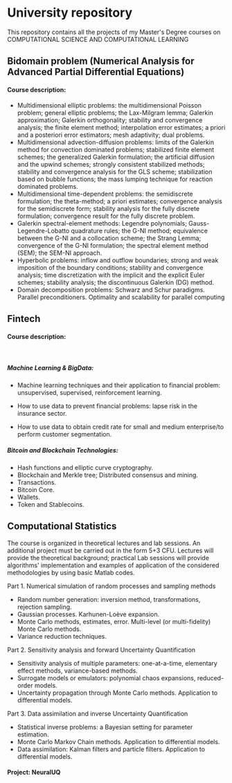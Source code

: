 # University repository
This repository contains all the projects of my Master's Degree courses on COMPUTATIONAL SCIENCE AND COMPUTATIONAL LEARNING

## Bidomain problem (Numerical Analysis for Advanced Partial Differential Equations)
#### Course description:

- Multidimensional elliptic problems: the multidimensional Poisson problem; general elliptic problems; the Lax-Milgram lemma; Galerkin approximation; Galerkin orthogonality; stability and convergence analysis; the finite element method; interpolation error estimates; a priori and a posteriori error estimators; mesh adaptivity; dual problems. 
- Multidimensional advection-diffusion problems: limits of the Galerkin method for convection dominated problems; stabilized finite element schemes; the generalized Galerkin formulation; the artificial diffusion and the upwind schemes; strongly consistent stabilized methods; stability and convergence analysis for the GLS scheme; stabilization based on bubble functions; the mass lumping technique for reaction dominated problems.
- Multidimensional time-dependent problems: the semidiscrete formulation; the theta-method; a priori estimates; convergence analysis for the semidiscrete form; stability analysis for the fully discrete formulation; convergence result for the fully discrete problem.
- Galerkin spectral-element methods: Legendre polynomials; Gauss-Legendre-Lobatto quadrature rules; the G-NI method; equivalence between the G-NI and a collocation scheme; the Strang Lemma; convergence of the G-NI formulation; the spectral element method (SEM); the SEM-NI approach.
- Hyperbolic problems: inflow and outflow boundaries; strong and weak imposition of the boundary conditions; stability and convergence analysis; time discretization with the implicit and the explicit Euler schemes; stability analysis; the discontinuous Galerkin (DG) method.
- Domain decomposition problems: Schwarz and Schur paradigms. Parallel preconditioners. Optimality and scalability for parallel computing

## Fintech
#### Course description:
 
##### Machine Learning & BigData:

- Machine learning techniques and their application to financial problem: unsupervised, supervised, reinforcement learning.

- How to use data to prevent financial problems: lapse risk in the insurance sector.

- How to use data to obtain credit rate for small and medium enterprise/to perform customer segmentation.

##### Bitcoin and Blockchain Technologies:

- Hash functions and elliptic curve cryptography.
- Blockchain and Merkle tree; Distributed consensus and mining.
- Transactions.
- Bitcoin Core.
- Wallets.
- Token and Stablecoins.

## Computational Statistics

The course is organized in theoretical lectures and lab sessions. An additional project must be carried out in the form 5+3 CFU. Lectures will provide the theoretical background; practical Lab sessions will provide algorithms' implementation and examples of application of the considered methodologies by using basic Matlab codes.
 
Part 1. Numerical simulation of random processes and sampling methods

- Random number generation: inversion method, transformations, rejection sampling. 
- Gaussian processes. Karhunen-Loève expansion.
- Monte Carlo methods, estimates, error. Multi-level (or multi-fidelity) Monte Carlo methods.
- Variance reduction techniques.

Part 2. Sensitivity analysis and forward Uncertainty Quantification

- Sensitivity analysis of multiple parameters: one-at-a-time, elementary effect methods, variance-based methods.
- Surrogate models or emulators: polynomial chaos expansions, reduced-order models.
- Uncertainty propagation through Monte Carlo methods. Application to differential models.

Part 3. Data assimilation and inverse Uncertainty Quantification

- Statistical inverse problems: a Bayesian setting for parameter estimation.
- Monte Carlo Markov Chain methods. Application to differential models.
- Data assimilation: Kalman filters and particle filters. Application to differential models.

#### Project: NeuralUQ
